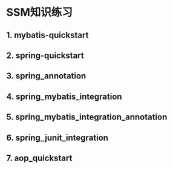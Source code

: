 # SSM知识练习
## 1. mybatis-quickstart

## 2. spring-quickstart

## 3. spring_annotation

## 4. spring_mybatis_integration

## 5. spring_mybatis_integration_annotation

## 6. spring_junit_integration

## 7. aop_quickstart